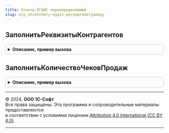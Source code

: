 ```yaml
---
title: Отчеты ЕГАИС переопределяемый
slug: erp_uh/otchety-egais-pereopredelyaemyy
---
```



## ЗаполнитьРеквизитыКонтрагентов
<details style="margin: 1em 0; padding: 0.5em; border: 1px solid #ccc; border-radius: 6px;">

<summary style="font-weight: bold; cursor: pointer;">Описание, пример вызова</summary>

```bsl

// В процедуре нужно заполнить реквизиты переданных контрагентов для отображения в отчете "Информация об организации ЕГАИС".
//
// Параметры:
//  СоответствиеРеквизитовКонтрагентам - Соответствие - соответствие для заполнения.
//   * Ключ - ссылка на контрагента,
//   * Значение - заполненная структура значений.
//  СписокКонтрагентов - Массив - массив контрагентов, выводимых в отчет,
//  Реквизиты - Структура - ключ - имя реквизита, значение - значение, которое нужно заполнить:
//   * ТипОрганизации - ПеречислениеСсылка.ТипыОрганизацийЕГАИС
//   * Наименование - Строка
//   * НаименованиеПолное - Строка
//   * ИНН - Строка
//   * КПП - Строка
//   * КодСтраны - Число
//   * КодРегиона - Число
//   * ПочтовыйИндекс - Число
//   * Адрес - Строка.
Процедура ЗаполнитьРеквизитыКонтрагентов(СоответствиеРеквизитовКонтрагентам, СписокКонтрагентов, Реквизиты) Экспорт
```

Пример вызова
```bsl
ОтчетыЕГАИСПереопределяемый.ЗаполнитьРеквизитыКонтрагентов(СоответствиеРеквизитовКонтрагентам, СписокКонтрагентов, Реквизиты) 
```
</details>

## ЗаполнитьКоличествоЧековПродаж
<details style="margin: 1em 0; padding: 0.5em; border: 1px solid #ccc; border-radius: 6px;">

<summary style="font-weight: bold; cursor: pointer;">Описание, пример вызова</summary>

```bsl

// В процедуре нужно заполнить таблицу продаж по переданным параметрам для отчета "Обработанные чеки ЕГАИС".
//
// Параметры:
//  ТаблицаПродаж - ТаблицаЗначений - таблица, которую требуется заполнить. Колонки:
//   * Период - Дата
//   * ОрганизацияЕГАИС - СправочникСсылка.КлассификаторОрганизацийЕГАИС
//   * АлкогольнаяПродукция - СправочникСсылка.КлассификаторАлкогольнойПродукцииЕГАИС
//   * ЧековПродаж - Число
//   * ЧековНаВозврат - Число
Процедура ЗаполнитьКоличествоЧековПродаж(ТаблицаПродаж) Экспорт
```

Пример вызова
```bsl
ОтчетыЕГАИСПереопределяемый.ЗаполнитьКоличествоЧековПродаж(ТаблицаПродаж) 
```
</details>

---

© 2024, **ООО 1С-Софт**  
Все права защищены. Эта программа и сопроводительные материалы предоставляются  
в соответствии с условиями лицензии [Attribution 4.0 International (CC BY 4.0)](https://creativecommons.org/licenses/by/4.0/legalcode).

---
